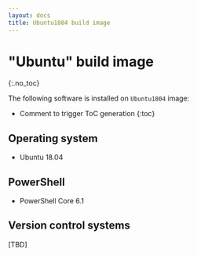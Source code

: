 ```yaml
---
layout: docs
title: Ubuntu1804 build image
---
```


<!-- markdownlint-disable MD022 MD032 -->
# "Ubuntu" build image
{:.no_toc}

The following software is installed on `Ubuntu1804` image:

* Comment to trigger ToC generation
{:toc}
<!-- markdownlint-enable MD022 MD032 -->

## Operating system

* Ubuntu 18.04

## PowerShell

* PowerShell Core 6.1

## Version control systems

[TBD]